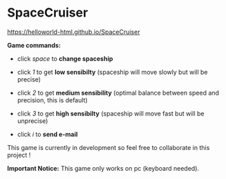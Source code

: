 # SpaceCruiser
https://helloworld-html.github.io/SpaceCruiser

**Game commands:**

 - click *space* to **change spaceship**
 
 - click *1* to get **low sensibilty** (spaceship will move slowly but will be precise)
 
 - click *2* to get **medium sensibility** (optimal balance between speed and precision, this is default)
 
 - click *3* to get **high sensibilty** (spaceship will move fast but will be unprecise)
 
 - click *i* to **send e-mail**
 
This game is currently in development so feel free to collaborate in this project !
 
**Important Notice:** This game only works on pc (keyboard needed).
 

